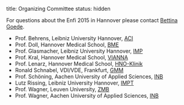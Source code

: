 title: Organizing Committee
status: hidden

For questions about the Enfi 2015 in Hannover please contact [Bettina Goede](03_enfi-2015/contact.html).


* Prof. Behrens, Leibniz University Hannover, [ACI](http://www.acb.uni-hannover.de/316.html)
* Prof. Doll, Hannover Medical School, [BME](http://vianna.de/01_workgroups/doll.html)
* Prof. Glasmacher, Leibniz University Hannover, [IMP](http://www.imp.uni-hannover.de/imp.html)
* Prof. Kral, Hannover Medical School, [VIANNA](http://vianna.de/)
* Prof. Lenarz, Hannover Medical School, [HNO-Klinik](https://www.mh-hannover.de/18057.html)
* Ronald Schnabel, VDI/VDE, Frankfurt, [GMM](http://www.vde.com/de/fg/GMM/Seiten/GMM-Homepage.aspx)
* Prof. Schöning, Aachen University of Applied Sciences, [INB](http://www.fh-aachen.de/forschung/inb/?no_cache=1)
* Lutz Rissing, Leibniz University Hannover, [IMPT](http://www.impt.uni-hannover.de/)
* Prof. Wagner, Leuven University, [ZMB](http://fys.kuleuven.be/zmb)
* Prof. Wagner, Aachen University of Applied Sciences, [INB](http://www.fh-aachen.de/forschung/inb/?no_cache=1)

